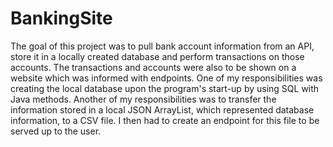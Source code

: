 # BankingSite
The goal of this project was to pull bank account information from an API, store it in a locally created database and perform transactions on those accounts. The transactions and accounts were also to be shown on a website which was informed with endpoints. One of my responsibilities was creating the local database upon the program's start-up by using SQL with Java methods. Another of my responsibilities was to transfer the information stored in a local JSON ArrayList, which represented database information, to a CSV file. I then had to create an endpoint for this file to be served up to the user.
